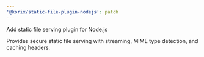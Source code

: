 ```yaml
---
'@korix/static-file-plugin-nodejs': patch
---
```


Add static file serving plugin for Node.js

Provides secure static file serving with streaming, MIME type detection, and caching headers.
